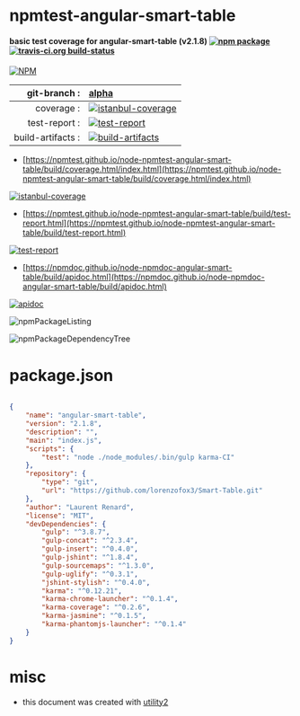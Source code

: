 # npmtest-angular-smart-table

#### basic test coverage for  angular-smart-table (v2.1.8)  [![npm package](https://img.shields.io/npm/v/npmtest-angular-smart-table.svg?style=flat-square)](https://www.npmjs.org/package/npmtest-angular-smart-table) [![travis-ci.org build-status](https://api.travis-ci.org/npmtest/node-npmtest-angular-smart-table.svg)](https://travis-ci.org/npmtest/node-npmtest-angular-smart-table)

####

[![NPM](https://nodei.co/npm/angular-smart-table.png?downloads=true&downloadRank=true&stars=true)](https://www.npmjs.com/package/angular-smart-table)

| git-branch : | [alpha](https://github.com/npmtest/node-npmtest-angular-smart-table/tree/alpha)|
|--:|:--|
| coverage : | [![istanbul-coverage](https://npmtest.github.io/node-npmtest-angular-smart-table/build/coverage.badge.svg)](https://npmtest.github.io/node-npmtest-angular-smart-table/build/coverage.html/index.html)|
| test-report : | [![test-report](https://npmtest.github.io/node-npmtest-angular-smart-table/build/test-report.badge.svg)](https://npmtest.github.io/node-npmtest-angular-smart-table/build/test-report.html)|
| build-artifacts : | [![build-artifacts](https://npmtest.github.io/node-npmtest-angular-smart-table/glyphicons_144_folder_open.png)](https://github.com/npmtest/node-npmtest-angular-smart-table/tree/gh-pages/build)|

- [https://npmtest.github.io/node-npmtest-angular-smart-table/build/coverage.html/index.html](https://npmtest.github.io/node-npmtest-angular-smart-table/build/coverage.html/index.html)

[![istanbul-coverage](https://npmtest.github.io/node-npmtest-angular-smart-table/build/screenCapture.buildCi.browser.%252Ftmp%252Fbuild%252Fcoverage.lib.html.png)](https://npmtest.github.io/node-npmtest-angular-smart-table/build/coverage.html/index.html)

- [https://npmtest.github.io/node-npmtest-angular-smart-table/build/test-report.html](https://npmtest.github.io/node-npmtest-angular-smart-table/build/test-report.html)

[![test-report](https://npmtest.github.io/node-npmtest-angular-smart-table/build/screenCapture.buildCi.browser.%252Ftmp%252Fbuild%252Ftest-report.html.png)](https://npmtest.github.io/node-npmtest-angular-smart-table/build/test-report.html)

- [https://npmdoc.github.io/node-npmdoc-angular-smart-table/build/apidoc.html](https://npmdoc.github.io/node-npmdoc-angular-smart-table/build/apidoc.html)

[![apidoc](https://npmdoc.github.io/node-npmdoc-angular-smart-table/build/screenCapture.buildCi.browser.%252Ftmp%252Fbuild%252Fapidoc.html.png)](https://npmdoc.github.io/node-npmdoc-angular-smart-table/build/apidoc.html)

![npmPackageListing](https://npmtest.github.io/node-npmtest-angular-smart-table/build/screenCapture.npmPackageListing.svg)

![npmPackageDependencyTree](https://npmtest.github.io/node-npmtest-angular-smart-table/build/screenCapture.npmPackageDependencyTree.svg)



# package.json

```json

{
    "name": "angular-smart-table",
    "version": "2.1.8",
    "description": "",
    "main": "index.js",
    "scripts": {
        "test": "node ./node_modules/.bin/gulp karma-CI"
    },
    "repository": {
        "type": "git",
        "url": "https://github.com/lorenzofox3/Smart-Table.git"
    },
    "author": "Laurent Renard",
    "license": "MIT",
    "devDependencies": {
        "gulp": "^3.8.7",
        "gulp-concat": "^2.3.4",
        "gulp-insert": "^0.4.0",
        "gulp-jshint": "^1.8.4",
        "gulp-sourcemaps": "^1.3.0",
        "gulp-uglify": "^0.3.1",
        "jshint-stylish": "^0.4.0",
        "karma": "^0.12.21",
        "karma-chrome-launcher": "^0.1.4",
        "karma-coverage": "^0.2.6",
        "karma-jasmine": "^0.1.5",
        "karma-phantomjs-launcher": "^0.1.4"
    }
}
```



# misc
- this document was created with [utility2](https://github.com/kaizhu256/node-utility2)
